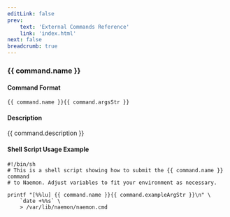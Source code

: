 ```yaml
---
editLink: false
prev:
    text: 'External Commands Reference'
    link: 'index.html'
next: false
breadcrumb: true
---
```


<script setup>
const command = {"args":[{"name":"contact_name","type":"contact"},{"name":"notification_timeperiod","type":"timeperiod"}],"name":"CHANGE_CONTACT_SVC_NOTIFICATION_TIMEPERIOD","description":"Changes the service notification timeperiod for a particular contact to what is specified by the 'notification_timeperiod' option. The 'notification_timeperiod' option should be the short name of the timeperiod that is to be used as the contact's service notification timeperiod. The timeperiod must have been configured in Naemon before it was last (re)started.","classes":["service","contact"],"argsStr":";contact_name;notification_timeperiod","exampleArgStr":";naemonadmin;24x7"};
</script>

<h3>{{ command.name }}</h3>

#### Command Format

`{{ command.name }}{{ command.argsStr }}`

#### Description

{{ command.description }}

#### Shell Script Usage Example

```sh-vue
#!/bin/sh
# This is a shell script showing how to submit the {{ command.name }} command
# to Naemon. Adjust variables to fit your environment as necessary.

printf "[%%lu] {{ command.name }}{{ command.exampleArgStr }}\n" \
    `date +%%s` \
    > /var/lib/naemon/naemon.cmd
```
